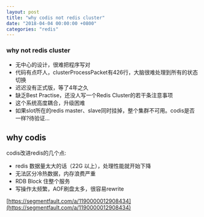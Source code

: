 ```yaml
---
layout: post
title: "why codis not redis cluster"
date: "2018-04-04 00:00:00 +0800"
categories: "redis"
---
```


### why not redis cluster  

- 无中心的设计，很难把程序写对  
- 代码有点吓人，clusterProcessPacket有426行，大脑很难处理到所有的状态切换
- 迟迟没有正式版，等了4年之久
- 缺乏Best Practise，还没人写一个Redis Cluster的若干条注意事项
- 这个系统高度耦合，升级困难  
- 如果slot所在的redis master、slave同时挂掉，整个集群不可用。codis是否一样?待验证...

<!--more-->

## why codis 

codis改进redis的几个点:  

- redis 数据量太大的话（22G 以上），处理性能就开始下降
- 无法区分冷热数据，内存浪费严重
- RDB Block 住整个服务
- 写操作太频繁，AOF刷盘太多，很容易rewrite 

[https://segmentfault.com/a/1190000012908434](https://segmentfault.com/a/1190000012908434)